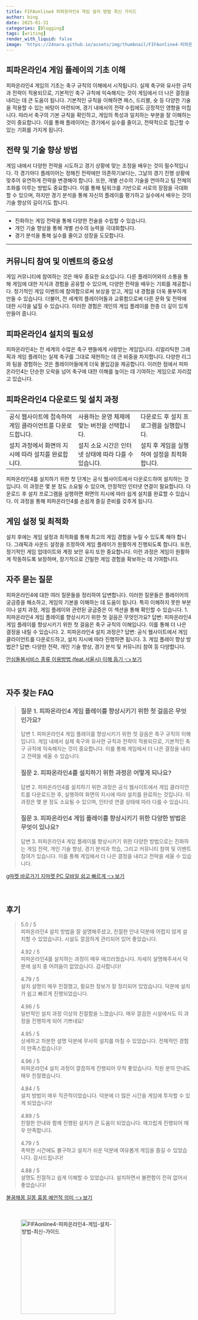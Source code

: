 ```yaml
---
title: FIFAonline4 피파온라인4 게임 설치 방법 최신 가이드
author: bing
date: 2025-01-31
categories: [Blogging]
tags: [writing]
render_with_liquid: false
image: 'https://24nara.github.io/assets/img/thumbnail/FIFAonline4-피파온라인4-게임-설치-방법-최신-가이드.webp'
---
```



<h2 id='피파온라인4_기초'>피파온라인4 게임 플레이의 기초 이해</h2>

<p>피파온라인4 게임의 기초는 축구 규칙의 이해에서 시작됩니다. 실제 축구와 유사한 규칙과 전략이 적용되므로, 기본적인 축구 규칙에 익숙해지는 것이 게임에서 더 나은 결정을 내리는 데 큰 도움이 됩니다. 기본적인 규칙을 이해하면 패스, 드리블, 슛 등 다양한 기술을 적용할 수 있는 바탕이 마련되며, 경기 내에서의 전략 수립에도 긍정적인 영향을 미칩니다. 따라서 축구의 기본 규칙을 확인하고, 게임의 특성과 일치하는 부분을 잘 이해하는 것이 중요합니다. 이를 통해 플레이어는 경기에서 실수를 줄이고, 전략적으로 접근할 수 있는 기회를 가지게 됩니다.</p>

<h2 id='전략_및_기술_향상'>전략 및 기술 향상 방법</h2>

<p>게임 내에서 다양한 전략을 시도하고 경기 상황에 맞는 조정을 배우는 것이 필수적입니다. 각 경기마다 플레이어는 정해진 전략에만 의존하기보다는, 그날의 경기 진행 상황에 맞추어 유연하게 전략을 변경해야 합니다. 또한, 개별 선수의 기술을 연마하고 팀 전체의 조화를 이루는 방법도 중요합니다. 이를 통해 팀워크를 기반으로 서로의 장점을 극대화할 수 있으며, 하지만 경기 분석을 통해 자신의 플레이를 평가하고 실수에서 배우는 것이 기술 향상의 길이기도 합니다.</p>

<hr />

<ul>
    <li>진화하는 게임 전략을 통해 다양한 전술을 수립할 수 있습니다.</li>
    <li>개인 기술 향상을 통해 개별 선수의 능력을 극대화합니다.</li>
    <li>경기 분석을 통해 실수를 줄이고 성장을 도모합니다.</li>
</ul>

<hr />

<h2 id='커뮤니티_참여'>커뮤니티 참여 및 이벤트의 중요성</h2>

<p>게임 커뮤니티에 참여하는 것은 매우 중요한 요소입니다. 다른 플레이어와의 소통을 통해 게임에 대한 지식과 경험을 공유할 수 있으며, 다양한 전략을 배우는 기회를 제공합니다. 정기적인 게임 이벤트에 참여함으로써 보상을 얻고, 게임 내 경험을 더욱 풍부하게 만들 수 있습니다. 더불어, 전 세계의 플레이어들과 교류함으로써 다른 문화 및 전략에 대한 시각을 넓힐 수 있습니다. 이러한 경험은 개인의 게임 플레이를 한층 더 깊이 있게 만들어 줍니다.</p>

<h2 id='피파온라인4_설치_필요성'>피파온라인4 설치의 필요성</h2>

<p>피파온라인4는 전 세계의 수많은 축구 팬들에게 사랑받는 게임입니다. 리얼리틱한 그래픽과 게임 플레이는 실제 축구를 그대로 재현하는 데 큰 비중을 차지합니다. 다양한 리그와 팀을 경험하는 것은 플레이어들에게 더욱 몰입감을 제공합니다. 이러한 점에서 피파온라인4는 단순한 오락을 넘어 축구에 대한 이해를 높이는 데 기여하는 게임으로 자리잡고 있습니다.</p>

<h2 id='다운로드_및_설치_과정'>피파온라인4 다운로드 및 설치 과정</h2>

<table>
    <tr>
        <td>공식 웹사이트에 접속하여 게임 클라이언트를 다운로드합니다.</td>
        <td>사용하는 운영 체제에 맞는 버전을 선택합니다.</td>
        <td>다운로드 후 설치 프로그램을 실행합니다.</td>
    </tr>
    <tr>
        <td>설치 과정에서 화면의 지시에 따라 설치를 완료합니다.</td>
        <td>설치 소요 시간은 인터넷 상태에 따라 다를 수 있습니다.</td>
        <td>설치 후 게임을 실행하여 설정을 최적화합니다.</td>
    </tr>
</table>

<p>피파온라인4를 설치하기 위한 첫 단계는 공식 웹사이트에서 다운로드하여 설치하는 것입니다. 이 과정은 몇 분 정도 소요될 수 있으며, 안정적인 인터넷 연결이 필요합니다. 다운로드 후 설치 프로그램을 실행하면 화면의 지시에 따라 쉽게 설치를 완료할 수 있습니다. 이 과정을 통해 피파온라인4를 손쉽게 즐길 준비를 갖추게 됩니다.</p>

<h2 id='게임_설정_및_최적화'>게임 설정 및 최적화</h2>

<p>설치 후에는 게임 설정과 최적화를 통해 최고의 게임 경험을 누릴 수 있도록 해야 합니다. 그래픽과 사운드 설정을 조정하여 게임 플레이가 원활하게 진행되도록 합니다. 또한, 정기적인 게임 업데이트와 계정 보안 유지 또한 중요합니다. 이런 과정은 게임이 원활하게 작동하도록 보장하며, 장기적으로 긴밀한 게임 경험을 확보하는 데 기여합니다.</p>

<h2 id='자주_묻는_질문'>자주 묻는 질문</h2>

<p>피파온라인4에 대한 여러 질문들을 정리하여 답변합니다. 이러한 질문들은 플레이어의 궁금증을 해소하고, 게임의 기본을 이해하는 데 도움이 됩니다. 특히 이해하지 못한 부분이나 설치 과정, 게임 플레이와 관련된 궁금증은 이 섹션을 통해 확인할 수 있습니다. 
1. 피파온라인4 게임 플레이를 향상시키기 위한 첫 걸음은 무엇인가요? 답변: 피파온라인4 게임 플레이를 향상시키기 위한 첫 걸음은 축구 규칙의 이해입니다. 이를 통해 더 나은 결정을 내릴 수 있습니다.
2. 피파온라인4 설치 과정은? 답변: 공식 웹사이트에서 게임 클라이언트를 다운로드하고, 설치 지시에 따라 진행하면 됩니다.
3. 게임 플레이 향상 방법은? 답변: 다양한 전략, 개인 기술 향상, 경기 분석 및 커뮤니티 참여 등 다양합니다.
</p>


<p><a class="click-button" title="안심돌봄서비스 종류 이용방법 (feat.서울시) 이해 돕기" href="https://24nara.github.io/posts/%EC%95%88%EC%8B%AC%EB%8F%8C%EB%B4%84%EC%84%9C%EB%B9%84%EC%8A%A4-%EC%A2%85%EB%A5%98-%EC%9D%B4%EC%9A%A9%EB%B0%A9%EB%B2%95-(feat.%EC%84%9C%EC%9A%B8%EC%8B%9C)-%EC%9D%B4%ED%95%B4-%EB%8F%95%EA%B8%B0/" rel="dofollow">안심돌봄서비스 종류 이용방법 (feat.서울시) 이해 돕기 👈 보기</a></p><br>
<h2 id='자주_찾는_FAQ'>자주 찾는 FAQ</h2>
<div itemscope="" itemtype="https://schema.org/FAQPage"> 
<blockquote> 
<div itemscope="" itemprop="mainEntity" itemtype="https://schema.org/Question"> 
<h3 itemprop="name">질문 1. 피파온라인4 게임 플레이를 향상시키기 위한 첫 걸음은 무엇인가요?</h3> 
<div itemscope="" itemprop="acceptedAnswer" itemtype="https://schema.org/Answer"> 
<span itemprop="text"> 
<p>답변 1. 피파온라인4 게임 플레이를 향상시키기 위한 첫 걸음은 축구 규칙의 이해입니다. 게임 내에서 실제 축구와 유사한 규칙과 전략이 적용되므로, 기본적인 축구 규칙에 익숙해지는 것이 중요합니다. 이를 통해 게임에서 더 나은 결정을 내리고 전략을 세울 수 있습니다.</p> 
</span> 
</div> 
</div> 

<div itemscope="" itemprop="mainEntity" itemtype="https://schema.org/Question"> 
<h3 itemprop="name">질문 2. 피파온라인4를 설치하기 위한 과정은 어떻게 되나요?</h3> 
<div itemscope="" itemprop="acceptedAnswer" itemtype="https://schema.org/Answer"> 
<span itemprop="text"> 
<p>답변 2. 피파온라인4를 설치하기 위한 과정은 공식 웹사이트에서 게임 클라이언트를 다운로드한 후, 실행하여 화면의 지시에 따라 설치를 완료하는 것입니다. 이 과정은 몇 분 정도 소요될 수 있으며, 인터넷 연결 상태에 따라 다를 수 있습니다.</p> 
</span> 
</div> 
</div> 

<div itemscope="" itemprop="mainEntity" itemtype="https://schema.org/Question"> 
<h3 itemprop="name">질문 3. 피파온라인4 게임 플레이를 향상시키기 위한 다양한 방법은 무엇이 있나요?</h3> 
<div itemscope="" itemprop="acceptedAnswer" itemtype="https://schema.org/Answer"> 
<span itemprop="text"> 
<p>답변 3. 피파온라인4 게임 플레이를 향상시키기 위한 다양한 방법으로는 진화하는 게임 전략, 개인 기술 향상, 경기 분석과 학습, 그리고 커뮤니티 참여 및 이벤트 참여가 있습니다. 이를 통해 게임에서 더 나은 결정을 내리고 전략을 세울 수 있습니다.</p> 
</span> 
</div> 
</div> 
</blockquote> 
</div>
<p><a class="click-button" title="g마켓 바로가기 지마켓 PC 모바일 쉽고 빠르게" href="https://24nara.github.io/posts/g%EB%A7%88%EC%BC%93-%EB%B0%94%EB%A1%9C%EA%B0%80%EA%B8%B0-%EC%A7%80%EB%A7%88%EC%BC%93-PC-%EB%AA%A8%EB%B0%94%EC%9D%BC-%EC%89%BD%EA%B3%A0-%EB%B9%A0%EB%A5%B4%EA%B2%8C/" rel="dofollow">g마켓 바로가기 지마켓 PC 모바일 쉽고 빠르게 👈 보기</a></p><br>
<h2 id='후기'>후기</h2>
<div itemscope itemtype="https://schema.org/Product">
  <blockquote>
  <div itemprop="review" itemscope itemtype="https://schema.org/Review">
      <div itemprop="reviewRating" itemscope itemtype="https://schema.org/Rating"> <span itemprop="ratingValue">5.0</span> / <span itemprop="bestRating">5</span> </div>
      <span itemprop="reviewBody">피파온라인4 설치 방법을 잘 설명해주셨고, 친절한 안내 덕분에 어렵지 않게 설치할 수 있었습니다. 시설도 깔끔하게 관리되어 있어 좋았습니다.</span>
  </div>
  <br>
  <div itemprop="review" itemscope itemtype="https://schema.org/Review">
      <div itemprop="reviewRating" itemscope itemtype="https://schema.org/Rating"> <span itemprop="ratingValue">4.92</span> / <span itemprop="bestRating">5</span> </div>
      <span itemprop="reviewBody">피파온라인4를 설치하는 과정이 매우 매끄러웠습니다. 자세히 설명해주셔서 덕분에 설치 중 어려움이 없었습니다. 감사합니다!</span>
  </div>
  <br>
  <div itemprop="review" itemscope itemtype="https://schema.org/Review">
      <div itemprop="reviewRating" itemscope itemtype="https://schema.org/Rating"> <span itemprop="ratingValue">4.79</span> / <span itemprop="bestRating">5</span> </div>
      <span itemprop="reviewBody">설치 설명이 매우 친절했고, 필요한 정보가 잘 정리되어 있었습니다. 덕분에 설치가 쉽고 빠르게 진행되었습니다.</span>
  </div>
  <br>
  <div itemprop="review" itemscope itemtype="https://schema.org/Review">
      <div itemprop="reviewRating" itemscope itemtype="https://schema.org/Rating"> <span itemprop="ratingValue">4.96</span> / <span itemprop="bestRating">5</span> </div>
      <span itemprop="reviewBody">일반적인 설치 과정 이상의 친절함을 느꼈습니다. 매우 깔끔한 시설에서도 이 과정을 진행하게 되어 기쁘네요!</span>
  </div>
  <br>
  <div itemprop="review" itemscope itemtype="https://schema.org/Review">
      <div itemprop="reviewRating" itemscope itemtype="https://schema.org/Rating"> <span itemprop="ratingValue">4.95</span> / <span itemprop="bestRating">5</span> </div>
      <span itemprop="reviewBody">상세하고 차분한 설명 덕분에 무사히 설치를 마칠 수 있었습니다. 전체적인 경험이 만족스럽습니다!</span>
  </div>
  <br>
  <div itemprop="review" itemscope itemtype="https://schema.org/Review">
      <div itemprop="reviewRating" itemscope itemtype="https://schema.org/Rating"> <span itemprop="ratingValue">4.96</span> / <span itemprop="bestRating">5</span> </div>
      <span itemprop="reviewBody">피파온라인4 설치 과정이 깔끔하게 진행되어 무척 좋았습니다. 직원 분의 안내도 매우 친절했습니다.</span>
  </div>
  <br>
  <div itemprop="review" itemscope itemtype="https://schema.org/Review">
      <div itemprop="reviewRating" itemscope itemtype="https://schema.org/Rating"> <span itemprop="ratingValue">4.84</span> / <span itemprop="bestRating">5</span> </div>
      <span itemprop="reviewBody">설치 방법이 매우 직관적이었습니다. 덕분에 더 많은 시간을 게임에 투자할 수 있게 되었습니다!</span>
  </div>
  <br>
  <div itemprop="review" itemscope itemtype="https://schema.org/Review">
      <div itemprop="reviewRating" itemscope itemtype="https://schema.org/Rating"> <span itemprop="ratingValue">4.89</span> / <span itemprop="bestRating">5</span> </div>
      <span itemprop="reviewBody">친절한 안내와 함께 진행된 설치가 큰 도움이 되었습니다. 매끄럽게 진행되어 매우 만족합니다.</span>
  </div>
  <br>
  <div itemprop="review" itemscope itemtype="https://schema.org/Review">
      <div itemprop="reviewRating" itemscope itemtype="https://schema.org/Rating"> <span itemprop="ratingValue">4.79</span> / <span itemprop="bestRating">5</span> </div>
      <span itemprop="reviewBody">촉박한 시간에도 불구하고 설치가 쉬운 덕분에 여유롭게 게임을 즐길 수 있었습니다. 감사드립니다!</span>
  </div>
  <br>
  <div itemprop="review" itemscope itemtype="https://schema.org/Review">
      <div itemprop="reviewRating" itemscope itemtype="https://schema.org/Rating"> <span itemprop="ratingValue">4.88</span> / <span itemprop="bestRating">5</span> </div>
      <span itemprop="reviewBody">설명도 친절하고 쉽게 이해할 수 있었습니다. 설치하면서 불편함이 전혀 없어서 좋았습니다!</span>
  </div>
  </blockquote>
</div>
<p><a class="click-button" title="불꿈해몽 길몽 흉몽 예언적 의미" href="https://24nara.github.io/posts/%EB%B6%88%EA%BF%88%ED%95%B4%EB%AA%BD-%EA%B8%B8%EB%AA%BD-%ED%9D%89%EB%AA%BD-%EC%98%88%EC%96%B8%EC%A0%81-%EC%9D%98%EB%AF%B8/" rel="dofollow">불꿈해몽 길몽 흉몽 예언적 의미 👈 보기</a></p><br>
<figure class="image"><img src="https://24nara.github.io/assets/img/thumbnail/FIFAonline4-피파온라인4-게임-설치-방법-최신-가이드.webp" alt="FIFAonline4-피파온라인4-게임-설치-방법-최신-가이드" width="256" height="256"></figure>